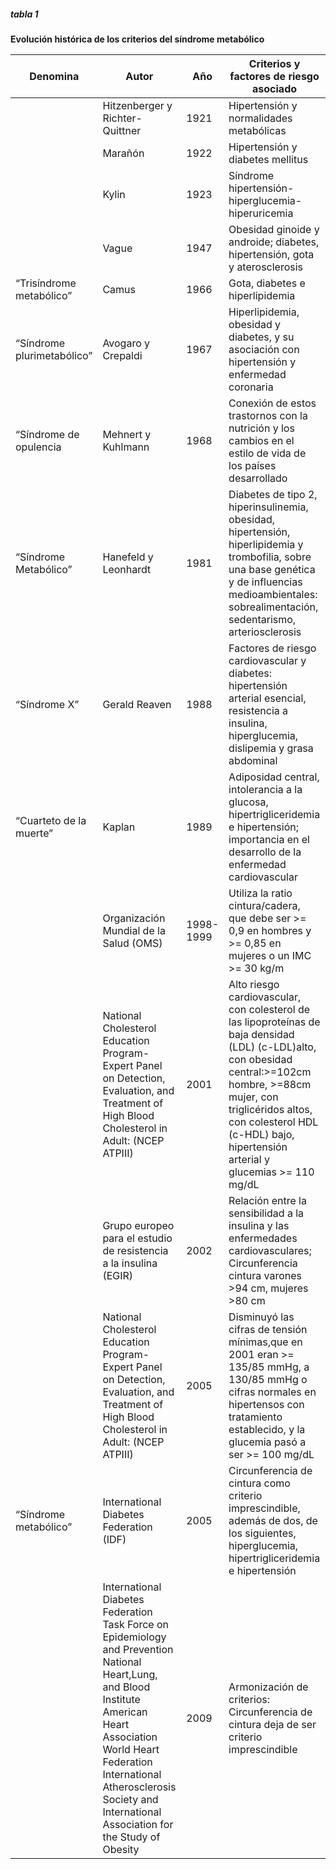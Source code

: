 ##### tabla 1

**Evolución histórica de los criterios del síndrome metabólico**

Denomina | Autor | Año | Criterios y factores de riesgo asociado
---------|----------|--------- |---------
|   | Hitzenberger y Richter-Quittner | 1921 | Hipertensión y normalidades metabólicas
| | Marañón | 1922 | Hipertensión y diabetes mellitus
| | Kylin | 1923 | Síndrome hipertensión-hiperglucemia-hiperuricemia
| | Vague | 1947 | Obesidad ginoide y androide; diabetes, hipertensión, gota y aterosclerosis
| “Trisíndrome metabólico” | Camus | 1966 | Gota, diabetes e hiperlipidemia
| “Síndrome plurimetabólico” | Avogaro y Crepaldi | 1967 | Hiperlipidemia, obesidad y diabetes, y su asociación con hipertensión y enfermedad coronaria
| “Síndrome de opulencia | Mehnert y Kuhlmann | 1968 | Conexión de estos trastornos con la nutrición y los cambios en el estilo de vida de los países desarrollado
| “Síndrome Metabólico” | Hanefeld y Leonhardt | 1981 | Diabetes de tipo 2, hiperinsulinemia, obesidad, hipertensión, hiperlipidemia y trombofilia, sobre una base genética y de influencias medioambientales: sobrealimentación, sedentarismo, arteriosclerosis
| “Síndrome X” | Gerald Reaven | 1988 | Factores de riesgo cardiovascular y diabetes: hipertensión arterial esencial, resistencia a insulina, hiperglucemia, dislipemia y grasa abdominal
| “Cuarteto de la muerte” | Kaplan | 1989 | Adiposidad central, intolerancia a la glucosa, hipertrigliceridemia e hipertensión; importancia en el desarrollo de la enfermedad cardiovascular
| | Organización Mundial de la Salud (OMS) | 1998-1999 | Utiliza la ratio cintura/cadera, que debe ser >= 0,9 en hombres y >= 0,85 en mujeres o un IMC >= 30 kg/m
| | National Cholesterol Education Program- Expert Panel on Detection, Evaluation, and Treatment of High Blood Cholesterol in Adult: (NCEP ATPIII) | 2001 | Alto riesgo cardiovascular, con colesterol de las lipoproteínas de baja densidad (LDL) (c-LDL)alto, con obesidad central:>=102cm hombre, >=88cm mujer, con triglicéridos altos, con colesterol HDL (c-HDL) bajo, hipertensión arterial y glucemias >= 110 mg/dL
| | Grupo europeo para el estudio de resistencia a la insulina (EGIR) | 2002 | Relación entre la sensibilidad a la insulina y las enfermedades cardiovasculares; Circunferencia cintura varones >94 cm, mujeres >80 cm
| | National Cholesterol Education Program- Expert Panel on Detection, Evaluation, and Treatment of High Blood Cholesterol in Adult: (NCEP ATPIII) | 2005 | Disminuyó las cifras de tensión mínimas,que en 2001 eran >= 135/85 mmHg, a 130/85 mmHg o cifras normales en hipertensos con tratamiento establecido, y la glucemia pasó a ser >= 100 mg/dL
| “Síndrome metabólico” |  International Diabetes Federation (IDF) | 2005 | Circunferencia de cintura como criterio imprescindible, además de dos, de los siguientes, hiperglucemia, hipertrigliceridemia e hipertensión
| | International Diabetes Federation Task Force on Epidemiology and Prevention National Heart,Lung, and Blood Institute American Heart Association World Heart Federation International Atherosclerosis Society and International Association for the Study of Obesity | 2009 | Armonización de criterios: Circunferencia de cintura deja de ser criterio imprescindible
